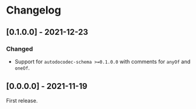 # Changelog

## [0.1.0.0] - 2021-12-23

### Changed

* Support for `autodocodec-schema >=0.1.0.0` with comments for `anyOf` and `oneOf`.

## [0.0.0.0] - 2021-11-19

First release.
